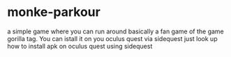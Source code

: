 # monke-parkour
a simple game where you can run around basically a fan game of the game gorilla tag.
You can istall it on you oculus quest via sidequest just look up how to install apk on oculus quest using sidequest

